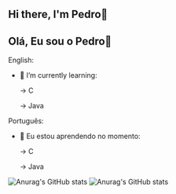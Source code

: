 ## Hi there, I'm Pedro👋
## Olá, Eu sou o Pedro👋



English:

- 🌱 I’m currently learning:

  -> C
  
  -> Java
  

Português:

- 🌱 Eu estou aprendendo no momento:
  
  -> C
  
  -> Java



![Anurag's GitHub stats](https://github-readme-stats.vercel.app/api?username=PedroBarao&show_icons=true&theme=tokyonight)
![Anurag's GitHub stats](https://github-readme-stats.vercel.app/api?username=PedroBarao&show_icons=true&theme=tokyonight_locate=pt-br)
